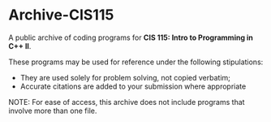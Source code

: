 # Archive-CIS115
A public archive of coding programs for **CIS 115: Intro to Programming in C++ II**.
 
These programs may be used for reference under the following stipulations:
- They are used solely for problem solving, not copied verbatim;
- Accurate citations are added to your submission where appropriate


NOTE: For ease of access, this archive does not include programs that involve more than one file.
